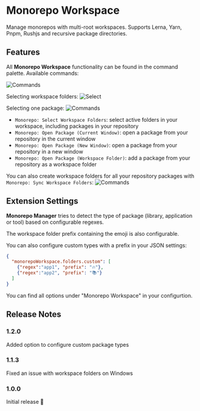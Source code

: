 # Monorepo Workspace

Manage monorepos with multi-root workspaces. Supports Lerna, Yarn, Pnpm, Rushjs and recursive package directories.

## Features

All **Monorepo Workspace** functionality can be found in the command palette. Available commands:

![Commands](https://github.com/folke/vscode-monorepo-workspace/raw/master/images/animation.gif)

Selecting workspace folders:
![Select](https://github.com/folke/vscode-monorepo-workspace/raw/master/images/select.png)

Selecting one package:
![Commands](https://github.com/folke/vscode-monorepo-workspace/raw/master/images/list.png)

* `Monorepo: Select Workspace Folders`: select active folders in your workspace, including packages in your repository
* `Monorepo: Open Package (Current Window)`: open a package from your repository in the current window
* `Monorepo: Open Package (New Window)`: open a package from your repository in a new window
* `Monorepo: Open Package (Workspace Folder)`: add a package from your repository as a workspace folder

You can also create workspace folders for all your repository packages with `Monorepo: Sync Workspace Folders`:
![Commands](https://github.com/folke/vscode-monorepo-workspace/raw/master/images/explorer.png)

## Extension Settings

**Monorepo Manager** tries to detect the type of package (library, application or tool) based on configurable regexes.

The workspace folder prefix containing the emoji is also configurable.

You can also configure custom types with a prefix in your JSON settings:

```json
{
  "monorepoWorkspace.folders.custom": [
    {"regex":"app1", "prefix": "🔥"},
    {"regex":"app2", "prefix": "📚"}
  ]
}
```

You can find all options under "Monorepo Workspace" in your configurtion.

## Release Notes

### 1.2.0

Added option to configure custom package types

### 1.1.3

Fixed an issue with workspace folders on Windows

### 1.0.0

Initial release :tada:
